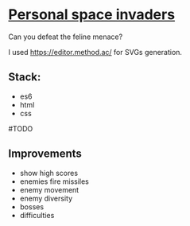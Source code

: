 # [Personal space invaders](https://domi7777.github.io/mini-games/personal-space-invaders/)
Can you defeat the feline menace?

I used https://editor.method.ac/ for SVGs generation.

## Stack:
- es6
- html
- css

#TODO


## Improvements
- show high scores
- enemies fire missiles
- enemy movement
- enemy diversity
- bosses
- difficulties
